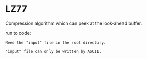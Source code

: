 # LZ77
Compression algorithm which can peek at the look-ahead buffer.

run to code:

```
Need the "input" file in the root directory.

"input" file can only be written by ASCII.

```
